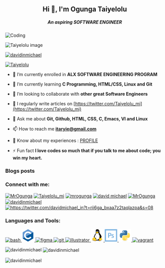 <h2 align="center">Hi 👋, I'm Ogunga Taiyelolu</h2>
<h5 align="center">An aspiring SOFTWARE ENGINEER</h5>

<p><img align="center" alt="Coding" width="800" src="https://cdn.dribbble.com/users/2131993/screenshots/4948736/media/421d4ed2f3d23c73d64d20963f61f422.gif" /></p>

<p align="left"> <img src="https://komarev.com/ghpvc/?username=MrOgunga&label=Profile%20views&color=0e75b6&style=flat" alt="Taiyelolu image" /> </p>

<p align="left"> <a href="https://github.com/ryo-ma/github-profile-trophy"><img src="https://github-profile-trophy.vercel.app/?username=MrOgunga" alt="davidinmichael" /></a> </p>

<p align="left"> <a href="https://twitter.com/Taiyelolu_mi" target="blank"><img src="https://img.shields.io/twitter/follow/Taiyelolu_mi?logo=twitter&style=for-the-badge" alt="Taiyelolu" /></a> </p>

- 🔭 I’m currently enrolled in **ALX SOFTWARE ENGINEERING PROGRAM**

- 🌱 I’m currently learning **C Programming, HTML/CSS, Linux and Git**

- 👯 I’m looking to collaborate with **other great Software Engineers**

- 📝 I regularly write articles on [https://twitter.com/Taiyelolu_mi](https://twitter.com/Taiyelolu_mi)

- 💬 Ask me about **Git, Github, HTML, CSS, C, Emacs, VI and Linux**

- 📫 How to reach me **itaryie@gmail.com**

- 📄 Know about my experiences : [PROFILE](https://drive.google.com/drive/folders/1vK8sqMbFSkwHl3VhUiNvehGMsnLJKCdQ)

- ⚡ Fun fact **I love codes so much that if you talk to me about code; you win my heart.**

### Blogs posts
<!-- BLOG-POST-LIST:START -->
<!-- BLOG-POST-LIST:END -->

<h3 align="left">Connect with me:</h3>
<p align="left">
<a href="https://www.behance.net/iamogunga" target="blank"><img align="center" src="https://thumbs.dreamstime.com/b/behance-icon-logo-beautiful-meticulously-designed-225149192.jpg"
alt="MrOgunga" height="30" width="40" /></a>
<a href="https://twitter.com/Taiyelolu_mi" target="_blank"><img align="center" src="https://raw.githubusercontent.com/rahuldkjain/github-profile-readme-generator/master/src/images/icons/Social/twitter.svg" alt="Taiyelolu_mi" height="30" width="40" /></a>
<a href="https://stackoverflow.com/users/mrogunga" target="blank"><img align="center" src="https://raw.githubusercontent.com/rahuldkjain/github-profile-readme-generator/master/src/images/icons/Social/stack-overflow.svg" alt="mrogunga" height="30" width="40" /></a>
<a href="https://fb.com/IAMOGUNGA" target="blank"><img align="center" src="https://raw.githubusercontent.com/rahuldkjain/github-profile-readme-generator/master/src/images/icons/Social/facebook.svg" alt="david michael" height="30" width="40" /></a>
<a href="https://www.instagram.com/mr.og________/" target="blank"><img align="center" src="https://raw.githubusercontent.com/rahuldkjain/github-profile-readme-generator/master/src/images/icons/Social/instagram.svg" alt="MrOgunga" height="30" width="40" /></a>
<a href="[https://www.youtube.com/c/davidinmichael](https://www.youtube.com/results?search_query=thebrandnerve)" target="blank"><img align="center" src="https://raw.githubusercontent.com/rahuldkjain/github-profile-readme-generator/master/src/images/icons/Social/youtube.svg" alt="davidinmichael" height="30" width="40" /></a>
<a href="/https://twitter.com/davidmichael_in?t=rii6ga_bxaa7z2taqlazpa&s=08" target="blank"><img align="center" src="https://raw.githubusercontent.com/rahuldkjain/github-profile-readme-generator/master/src/images/icons/Social/rss.svg" alt="https://twitter.com/davidmichael_in?t=rii6ga_bxaa7z2taqlazpa&s=08" height="30" width="40" /></a>
</p>

<h3 align="left">Languages and Tools:</h3>
<p align="left"> <a href="https://www.gnu.org/software/bash/" target="_blank" rel="noreferrer"> <img src="https://www.vectorlogo.zone/logos/gnu_bash/gnu_bash-icon.svg" alt="bash" width="40" height="40"/> </a> <a href="https://www.cprogramming.com/" target="_blank" rel="noreferrer"> <img src="https://raw.githubusercontent.com/devicons/devicon/master/icons/c/c-original.svg" alt="c" width="40" height="40"/> </a> <a href="https://www.figma.com/" target="_blank" rel="noreferrer"> <img src="https://www.vectorlogo.zone/logos/figma/figma-icon.svg" alt="figma" width="40" height="40"/> </a> <a href="https://git-scm.com/" target="_blank" rel="noreferrer"> <img src="https://www.vectorlogo.zone/logos/git-scm/git-scm-icon.svg" alt="git" width="40" height="40"/> </a> <a href="https://www.adobe.com/in/products/illustrator.html" target="_blank" rel="noreferrer"> <img src="https://www.vectorlogo.zone/logos/adobe_illustrator/adobe_illustrator-icon.svg" alt="illustrator" width="40" height="40"/> </a> <a href="https://www.linux.org/" target="_blank" rel="noreferrer"> <img src="https://raw.githubusercontent.com/devicons/devicon/master/icons/linux/linux-original.svg" alt="linux" width="40" height="40"/> </a> <a href="https://www.photoshop.com/en" target="_blank" rel="noreferrer"> <img src="https://raw.githubusercontent.com/devicons/devicon/master/icons/photoshop/photoshop-line.svg" alt="photoshop" width="40" height="40"/> </a> <a href="https://www.python.org" target="_blank" rel="noreferrer"> <img src="https://raw.githubusercontent.com/devicons/devicon/master/icons/python/python-original.svg" alt="python" width="40" height="40"/> </a> <a href="https://www.vagrantup.com/" target="_blank" rel="noreferrer"> <img src="https://www.vectorlogo.zone/logos/vagrantup/vagrantup-icon.svg" alt="vagrant" width="40" height="40"/> </a> </p>

<p><img align="left" src="https://github-readme-stats.vercel.app/api/top-langs?username=davidinmichael&show_icons=true&locale=en&layout=compact" alt="davidinmichael" /></p>

<p>&nbsp;<img align="center" src="https://github-readme-stats.vercel.app/api?username=davidinmichael&show_icons=true&locale=en" alt="davidinmichael" /></p>

<p><img align="center" src="https://github-readme-streak-stats.herokuapp.com/?user=davidinmichael&" alt="davidinmichael" /></p>
